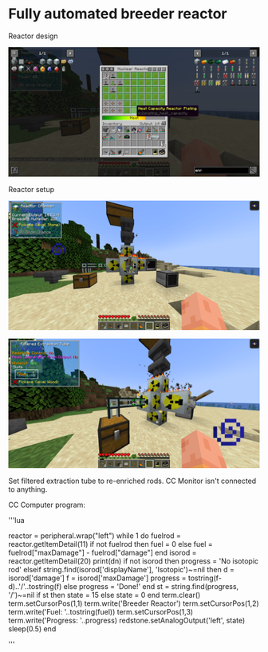 # Fully automated breeder reactor

Reactor design

![Reactor design](https://github.com/MCNaOtlichnoYT/IC2_Classic/blob/main/screenshots/2024-12-21_12.13.14.png?raw=true)

Reactor setup

![Reactor design](https://github.com/MCNaOtlichnoYT/IC2_Classic/blob/main/screenshots/2024-12-21_12.13.11.png?raw=true)

![Reactor design](https://github.com/MCNaOtlichnoYT/IC2_Classic/blob/main/screenshots/2024-12-21_12.13.25.png?raw=true)

Set filtered extraction tube to re-enriched rods. CC Monitor isn't connected to anything.

CC Computer program:

'''lua

reactor = peripheral.wrap("left")
while 1 do
    fuelrod = reactor.getItemDetail(11)
    if not fuelrod then
        fuel = 0
    else
        fuel = fuelrod["maxDamage"] - fuelrod["damage"]
    end
    isorod = reactor.getItemDetail(20)
    print(dn)
    if not isorod then
        progress = 'No isotopic rod'
    elseif string.find(isorod['displayName'], 'Isotopic')~=nil then
        d = isorod['damage']
        f = isorod['maxDamage']
        progress = tostring(f-d)..'/'..tostring(f)
    else
        progress = 'Done!'
    end
    st = string.find(progress, '/')~=nil
    if st then
        state = 15
    else
        state = 0
    end
    term.clear()
    term.setCursorPos(1,1)
    term.write('Breeder Reactor')
    term.setCursorPos(1,2)
    term.write('Fuel: '..tostring(fuel))
    term.setCursorPos(1,3)
    term.write('Progress: '..progress)
    redstone.setAnalogOutput('left', state)
    sleep(0.5)
end

'''
